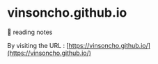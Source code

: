 # vinsoncho.github.io

🐌 reading notes

By visiting the URL : [https://vinsoncho.github.io/](https://vinsoncho.github.io/)